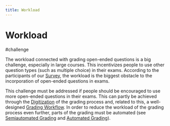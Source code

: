 ```yaml
---
title: Workload
---
```


# Workload

#challenge

The workload connected with grading open-ended questions is a big challenge, especially in large courses. This incentivizes people to use other question types (such as multiple choice) in their exams. According to the participants of our [Survey](research/survey/Summary-of-Initial-Survey.md), the workload is the biggest obstacle to the incorporation of open-ended questions in exams.

This challenge must be addressed if people should be encouraged to use more open-ended questions in their exams. This can partly be achieved through the [Digitization](research/features/definitions/digitization.md) of the grading process and, related to this, a well-designed [Grading Workflow](research/features/definitions/grading-workflow.md). In order to reduce the workload of the grading process even further, parts of the grading must be automated (see [Semiautomated Grading](research/concepts/semiautomated-grading.md) and [Automated Grading](research/concepts/automated-grading.md)).
